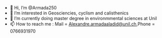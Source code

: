 - 👋 Hi, I’m @Armada250
- 👀 I’m interested in Geosciencies, cyclism and calisthenics
- 🌱 I’m currently doing master degree in environmmental sciences at Unil
- 📫 How to reach me : Mail = Alexandre.armadaaladid@unil.ch,Phone = 0766931970
